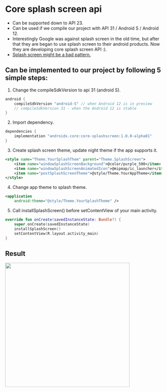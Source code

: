 # Core splash screen api

- Can be supported down to API 23.
- Can be used if we compile our project with API 31 / Android S / Android 12.
- Interestingly Google was against splash screen in the old time, 
but after that they are began to use splash screen to their android products.
Now they are developing core splash screen API :).
- [Splash screen might be a bad pattern.](https://androiduipatterns.com/splash-screen-with-any-other-name-is-still-a-splash-screen-and-they-suck-bab7f3b5850c) 

## Can be implemented to our project by following 5 simple steps:
1. Change the compileSdkVersion to api 31 (android S).
```groovy
android {
    compileSdkVersion "android-S" // when Android 12 is in preview
    // compileSdkVersion 31 - when the Android 12 is stable
}
```
2. Import dependency.
```groovy
dependencies {
    implementation "androidx.core:core-splashscreen:1.0.0-alpha01"
}
```
3. Create splash screen theme, update night theme if the app supports it.
```XML
<style name="Theme.YourSplashThem" parent="Theme.SplashScreen">
    <item name="windowSplashScreenBackground">@color/purple_500</item>
    <item name="windowSplashScreenAnimatedIcon">@mipmap/ic_launcher</item>
    <item name="postSplashScreenTheme">@style/Theme.YourAppTheme</item>
</style>
```
4. Change app theme to splash theme.
```XML
<application
    android:theme="@style/Theme.YourSplashTheme" />
```
5. Call installSplashScreen() before setContentView of your main activity.
```kotlin
override fun onCreate(savedInstanceState: Bundle?) {
    super.onCreate(savedInstanceState)
    installSplashScreen()
    setContentView(R.layout.activity_main)
}
```

## Result
<img width="400" src="CoreSplashScreenApi.gif"/>
